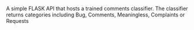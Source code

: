 A simple FLASK API that hosts a trained comments classifier.
The classifier returns categories including Bug, Comments, Meaningless, Complaints or Requests

